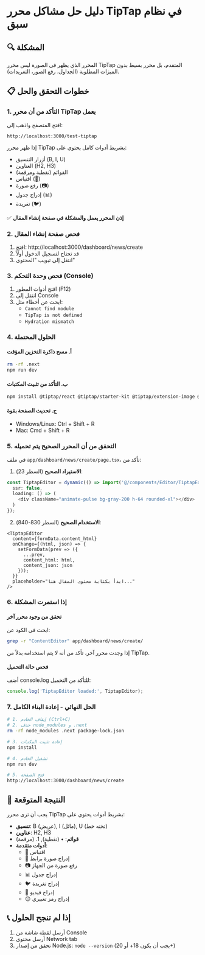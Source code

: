 # دليل حل مشاكل محرر TipTap في نظام سبق

## 🔍 المشكلة
المحرر الذي يظهر في الصورة ليس محرر TipTap المتقدم، بل محرر بسيط بدون الميزات المطلوبة (الجداول، رفع الصور، التغريدات).

## 📋 خطوات التحقق والحل

### 1. التأكد من أن محرر TipTap يعمل
افتح المتصفح واذهب إلى:
```
http://localhost:3000/test-tiptap
```

إذا ظهر محرر TipTap بشريط أدوات كامل يحتوي على:
- أزرار التنسيق (B, I, U)
- العناوين (H2, H3)
- القوائم (نقطية ومرقمة)
- اقتباس (💬)
- رفع صورة (📷)
- إدراج جدول (📊)
- تغريدة (🐦)

✅ **إذن المحرر يعمل والمشكلة في صفحة إنشاء المقال**

### 2. فحص صفحة إنشاء المقال
1. افتح: http://localhost:3000/dashboard/news/create
2. قد تحتاج لتسجيل الدخول أولاً
3. انتقل إلى تبويب "المحتوى"

### 3. فحص وحدة التحكم (Console)
1. افتح أدوات المطور (F12)
2. انتقل إلى Console
3. ابحث عن أخطاء مثل:
   - `Cannot find module`
   - `TipTap is not defined`
   - `Hydration mismatch`

### 4. الحلول المحتملة

#### أ. مسح ذاكرة التخزين المؤقت
```bash
rm -rf .next
npm run dev
```

#### ب. التأكد من تثبيت المكتبات
```bash
npm install @tiptap/react @tiptap/starter-kit @tiptap/extension-image @tiptap/extension-table @tiptap/extension-table-row @tiptap/extension-table-cell @tiptap/extension-table-header @tiptap/extension-underline @tiptap/extension-blockquote
```

#### ج. تحديث الصفحة بقوة
- Windows/Linux: Ctrl + Shift + R
- Mac: Cmd + Shift + R

### 5. التحقق من أن المحرر الصحيح يتم تحميله

في ملف `app/dashboard/news/create/page.tsx`، تأكد من:

1. **الاستيراد الصحيح** (السطر 23):
```typescript
const TiptapEditor = dynamic(() => import('@/components/Editor/TiptapEditor'), {
  ssr: false,
  loading: () => (
    <div className="animate-pulse bg-gray-200 h-64 rounded-xl"></div>
  )
});
```

2. **الاستخدام الصحيح** (السطر 830-840):
```tsx
<TiptapEditor 
  content={formData.content_html}
  onChange={(html, json) => {
    setFormData(prev => ({ 
      ...prev, 
      content_html: html,
      content_json: json
    }));
  }}
  placeholder="ابدأ بكتابة محتوى المقال هنا..."
/>
```

### 6. إذا استمرت المشكلة

#### تحقق من وجود محرر آخر
ابحث في الكود عن:
```bash
grep -r "ContentEditor" app/dashboard/news/create/
```

إذا وجدت محرر آخر، تأكد من أنه لا يتم استخدامه بدلاً من TipTap.

#### فحص حالة التحميل
أضف console.log للتأكد من التحميل:
```javascript
console.log('TiptapEditor loaded:', TiptapEditor);
```

### 7. الحل النهائي - إعادة البناء الكامل

```bash
# 1. إيقاف الخادم (Ctrl+C)
# 2. حذف node_modules و .next
rm -rf node_modules .next package-lock.json

# 3. إعادة تثبيت المكتبات
npm install

# 4. تشغيل الخادم
npm run dev

# 5. فتح الصفحة
http://localhost:3000/dashboard/news/create
```

## 🎯 النتيجة المتوقعة

يجب أن ترى محرر TipTap بشريط أدوات يحتوي على:
- **تنسيق**: B (عريض), I (مائل), U (تحته خط)
- **عناوين**: H2, H3
- **قوائم**: • (نقطية), 1. (مرقمة)
- **أدوات متقدمة**:
  - 💬 اقتباس
  - 🔗 إدراج صورة برابط
  - 📷 رفع صورة من الجهاز
  - 📊 إدراج جدول
  - 🐦 إدراج تغريدة
  - 🎥 إدراج فيديو
  - 😊 إدراج رمز تعبيري

## 📞 إذا لم تنجح الحلول

1. أرسل لقطة شاشة من Console
2. أرسل محتوى Network tab
3. تحقق من إصدار Node.js: `node --version` (يجب أن يكون 18+ أو 20+) 